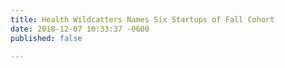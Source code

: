 ```yaml
---
title: Health Wildcatters Names Six Startups of Fall Cohort
date: 2018-12-07 10:33:37 -0600
published: false

---
```

